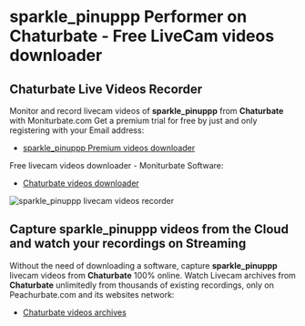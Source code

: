 # sparkle_pinuppp Performer on Chaturbate - Free LiveCam videos downloader

## Chaturbate Live Videos Recorder

Monitor and record livecam videos of **sparkle_pinuppp** from **Chaturbate** with Moniturbate.com
Get a premium trial for free by just and only registering with your Email address:
* [sparkle_pinuppp Premium videos downloader](https://moniturbate.com/request-demo-licence-key.html)

Free livecam videos downloader - Moniturbate Software:
* [Chaturbate videos downloader](https://moniturbate.com/moniturbate-download-software.html)

![sparkle_pinuppp livecam videos recorder](https://peachurnet.com/templates/moniturbate-software.png)


## Capture sparkle_pinuppp videos from the Cloud and watch your recordings on Streaming

Without the need of downloading a software, capture **sparkle_pinuppp** livecam videos from **Chaturbate** 100% online.
Watch Livecam archives from **Chaturbate** unlimitedly from thousands of existing recordings, only on Peachurbate.com and its websites network:
* [Chaturbate videos archives](https://peachurnet.com/)